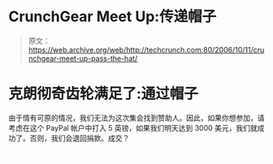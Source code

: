 # CrunchGear Meet Up:传递帽子

> 原文：<https://web.archive.org/web/http://techcrunch.com:80/2006/10/11/crunchgear-meet-up-pass-the-hat/>

# 克朗彻奇齿轮满足了:通过帽子

由于情有可原的情况，我们无法为这次集会找到赞助人。因此，如果你想参加，请考虑在这个 PayPal 帐户中打入 5 英镑，如果我们明天达到 3000 美元，我们就成功了。否则，我们会退回捐款。成交？

![](img/5858870d848e73a7f4e41fe2101dac05.png)